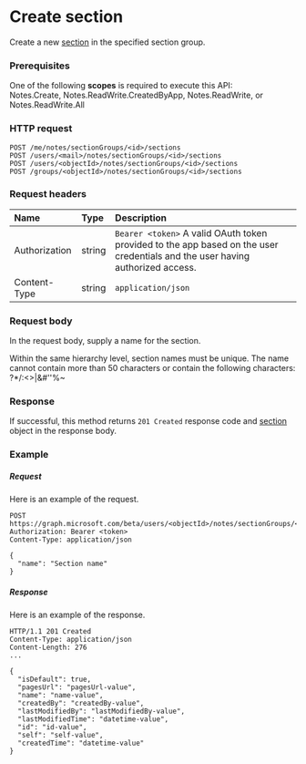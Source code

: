 # Create section

Create a new [section](../resources/section.md) in the specified section group.
### Prerequisites
One of the following **scopes** is required to execute this API:   
Notes.Create, Notes.ReadWrite.CreatedByApp, Notes.ReadWrite, or Notes.ReadWrite.All
### HTTP request
<!-- { "blockType": "ignored" } -->
```http
POST /me/notes/sectionGroups/<id>/sections
POST /users/<mail>/notes/sectionGroups/<id>/sections
POST /users/<objectId>/notes/sectionGroups/<id>/sections
POST /groups/<objectId>/notes/sectionGroups/<id>/sections
```
### Request headers
| Name       | Type | Description|
|:---------------|:--------|:----------|
| Authorization  | string  | `Bearer <token>` A valid OAuth token provided to the app based on the user credentials and the user having authorized access. |
| Content-Type | string | `application/json` |

### Request body
In the request body, supply a name for the section.

Within the same hierarchy level, section names must be unique. The name cannot contain more than 50 characters or contain the following characters:  ?*\/:<>|&#''%~


### Response
If successful, this method returns `201 Created` response code and [section](../resources/section.md) object in the response body.

### Example
##### Request
Here is an example of the request.
<!-- {
  "blockType": "request",
  "name": "create_section_from_sectiongroup"
}-->
```http
POST https://graph.microsoft.com/beta/users/<objectId>/notes/sectionGroups/<id>/sections
Authorization: Bearer <token>
Content-Type: application/json

{
  "name": "Section name"
}
```

##### Response
Here is an example of the response.
<!-- {
  "blockType": "response",
  "truncated": false,
  "@odata.type": "microsoft.graph.section"
} -->
```http
HTTP/1.1 201 Created
Content-Type: application/json
Content-Length: 276
...

{
  "isDefault": true,
  "pagesUrl": "pagesUrl-value",
  "name": "name-value",
  "createdBy": "createdBy-value",
  "lastModifiedBy": "lastModifiedBy-value",
  "lastModifiedTime": "datetime-value",
  "id": "id-value",
  "self": "self-value",
  "createdTime": "datetime-value"
}
```

<!-- uuid: 8fcb5dbc-d5aa-4681-8e31-b001d5168d79
2015-10-25 14:57:30 UTC -->
<!-- {
  "type": "#page.annotation",
  "description": "Create Section",
  "keywords": "",
  "section": "documentation",
  "tocPath": ""
}-->